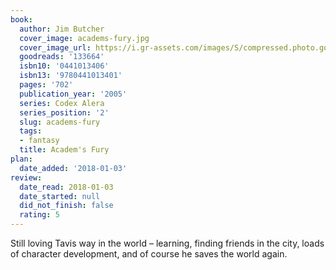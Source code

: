 ```yaml
---
book:
  author: Jim Butcher
  cover_image: academs-fury.jpg
  cover_image_url: https://i.gr-assets.com/images/S/compressed.photo.goodreads.com/books/1381026900l/133664._SY160_.jpg
  goodreads: '133664'
  isbn10: '0441013406'
  isbn13: '9780441013401'
  pages: '702'
  publication_year: '2005'
  series: Codex Alera
  series_position: '2'
  slug: academs-fury
  tags:
  - fantasy
  title: Academ's Fury
plan:
  date_added: '2018-01-03'
review:
  date_read: 2018-01-03
  date_started: null
  did_not_finish: false
  rating: 5
---
```


Still loving Tavis way in the world – learning, finding friends in the city, loads of character development, and of course he saves the world again.
